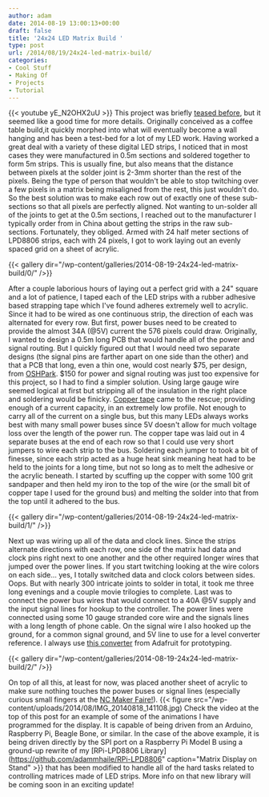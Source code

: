 ```yaml
---
author: adam
date: 2014-08-19 13:00:13+00:00
draft: false
title: '24x24 LED Matrix Build '
type: post
url: /2014/08/19/24x24-led-matrix-build/
categories:
- Cool Stuff
- Making Of
- Projects
- Tutorial
---
```


{{< youtube yE_N2OHX2uU >}}
This project was briefly [teased before](/2014/05/05/nc-maker-faire-teaser/), but it seemed like a good time for more details. Originally conceived as a coffee table build,it quickly morphed into what will eventually become a wall hanging and has been a test-bed for a lot of my LED work. Having worked a great deal with a variety of these digital LED strips, I noticed that in most cases they were manufactured in 0.5m sections and soldered together to form 5m strips. This is usually fine, but also means that the distance between pixels at the solder joint is 2-3mm shorter than the rest of the pixels. Being the type of person that wouldn't be able to stop twitching over a few pixels in a matrix being misaligned from the rest, this just wouldn't do. So the best solution was to make each row out of exactly one of these sub-sections so that all pixels are perfectly aligned. Not wanting to un-solder all of the joints to get at the 0.5m sections, I reached out to the manufacturer I typically order from in China about getting the strips in the raw sub-sections. Fortunately, they obliged. <!-- more --> Armed with 24 half meter sections of LPD8806 strips, each with 24 pixels, I got to work laying out an evenly spaced grid on a sheet of acrylic.

{{< gallery dir="/wp-content/galleries/2014-08-19-24x24-led-matrix-build/0/" />}}

After a couple laborious hours of laying out a perfect grid with a 24" square and a lot of patience, I taped each of the LED strips with a rubber adhesive based strapping tape which I've found adheres extremely well to acrylic. Since it had to be wired as one continuous strip, the direction of each was alternated for every row. But first, power buses need to be created to provide the almost 34A (@5V) current the 576 pixels could draw. Originally, I wanted to design a 0.5m long PCB that would handle all of the power and signal routing. But I quickly figured out that I would need two separate designs (the signal pins are farther apart on one side than the other) and that a PCB that long, even a thin one, would cost nearly $75, per design, from [OSHPark](http://oshpark.com). $150 for power and signal routing was just too expensive for this project, so I had to find a simpler solution. Using large gauge wire seemed logical at first but stripping all of the insulation in the right place and soldering would be finicky. [Copper tape](http://www.amazon.com/gp/product/B007Y7FV2O/ref=wms_ohs_product?ie=UTF8&psc=1) came to the rescue; providing enough of a current capacity, in an extremely low profile. Not enough to carry all of the current on a single bus, but this many LEDs always works best with many small power buses since 5V doesn't allow for much voltage loss over the length of the power run. The copper tape was laid out in 4 separate buses at the end of each row so that I could use very short jumpers to wire each strip to the bus. Soldering each jumper to took a bit of finesse, since each strip acted as a huge heat sink meaning heat had to be held to the joints for a long time, but not so long as to melt the adhesive or the acrylic beneath. I started by scuffing up the copper with some 100 grit sandpaper and then held my iron to the top of the wire (or the small bit of copper tape I used for the ground bus) and melting the solder into that from the top until it adhered to the bus.

{{< gallery dir="/wp-content/galleries/2014-08-19-24x24-led-matrix-build/1/" />}}

Next up was wiring up all of the data and clock lines. Since the strips alternate directions with each row, one side of the matrix had data and clock pins right next to one another and the other required longer wires that jumped over the power lines. If you start twitching looking at the wire colors on each side... yes, I totally switched data and clock colors between sides. Oops. But with nearly 300 intricate joints to solder in total, it took me three long evenings and a couple movie trilogies to complete. Last was to connect the power bus wires that would connect to a 40A @5V supply and the input signal lines for hookup to the controller. The power lines were connected using some 10 gauge stranded core wire and the signals lines with a long length of phone cable. On the signal wire I also hooked up the ground, for a common signal ground, and 5V line to use for a level converter reference. I always use [this converter](http://www.adafruit.com/products/757) from Adafruit for prototyping.

{{< gallery dir="/wp-content/galleries/2014-08-19-24x24-led-matrix-build/2/" />}}

On top of all this, at least for now, was placed another sheet of acrylic to make sure nothing touches the power buses or signal lines (especially curious small fingers at the [NC Maker Faire!](/nc-maker-faire-2014/)). {{< figure src="/wp-content/uploads/2014/08/IMG_20140818_141108.jpg) Check the video at the top of this post for an example of some of the animations I have programmed for the display. It is capable of being driven from an Arduino, Raspberry Pi, Beagle Bone, or similar. In the case of the above example, it is being driven directly by the SPI port on a Raspberry Pi Model B using a ground-up rewrite of my [RPi-LPD8806 Library](https://github.com/adammhaile/RPi-LPD8806" caption="Matrix Display on Stand" >}} that has been modified to handle all of the hard tasks related to controlling matrices made of LED strips. More info on that new library will be coming soon in an exciting update!

